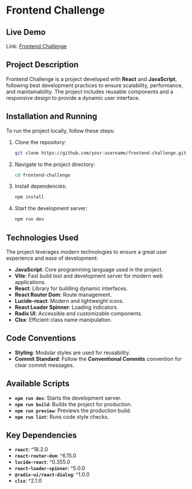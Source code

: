 # Frontend Challenge

## Live Demo

Link: [Frontend Challenge](https://frontend-challenge-2pq8.vercel.app/)

## Project Description

Frontend Challenge is a project developed with **React** and **JavaScript**, following best development practices to ensure scalability, performance, and maintainability. The project includes reusable components and a responsive design to provide a dynamic user interface.


## Installation and Running

To run the project locally, follow these steps:

1. Clone the repository:

   ```bash
   git clone https://github.com/your-username/frontend-challenge.git
   ```

2. Navigate to the project directory:

   ```bash
   cd frontend-challenge
   ```

3. Install dependencies:

   ```bash
   npm install
   ```

4. Start the development server:

   ```bash
   npm run dev
   ```

## Technologies Used

The project leverages modern technologies to ensure a great user experience and ease of development:

- **JavaScript**: Core programming language used in the project.
- **Vite**: Fast build tool and development server for modern web applications.
- **React**: Library for building dynamic interfaces.
- **React Router Dom**: Route management.
- **Lucide-react**: Modern and lightweight icons.
- **React Loader Spinner**: Loading indicators.
- **Radix UI**: Accessible and customizable components.
- **Clsx**: Efficient class name manipulation.

## Code Conventions

- **Styling**: Modular styles are used for reusability.
- **Commit Standard**: Follow the **Conventional Commits** convention for clear commit messages.

## Available Scripts

- **`npm run dev`**: Starts the development server.
- **`npm run build`**: Builds the project for production.
- **`npm run preview`**: Previews the production build.
- **`npm run lint`**: Runs code style checks.

## Key Dependencies

- **`react`**: ^18.2.0
- **`react-router-dom`**: ^6.15.0
- **`lucide-react`**: ^0.355.0
- **`react-loader-spinner`**: ^5.0.0
- **`@radix-ui/react-dialog`**: ^1.0.0
- **`clsx`**: ^2.1.0
